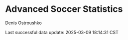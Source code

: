 # Advanced Soccer Statistics
Denis Ostroushko

<!-- gfm -->

Last successful data update: 2025-03-09 18:14:31 CST
